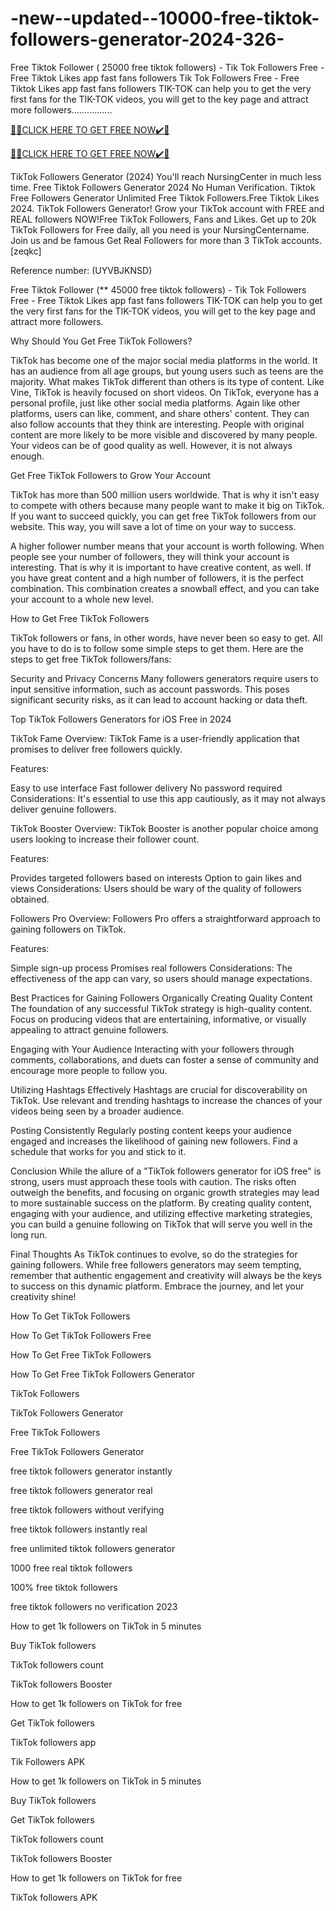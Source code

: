 # -new--updated--10000-free-tiktok-followers-generator-2024-326-
Free Tiktok Follower ( 25000 free tiktok followers) - Tik Tok Followers Free - Free Tiktok Likes app fast fans followers Tik Tok Followers Free - Free Tiktok Likes app fast fans followers TIK-TOK can help you to get the very first fans for the TIK-TOK videos, you will get to the key page and attract more followers................

[🎁🎁CLICK HERE TO GET FREE NOW✔️🎁](https://www.footlogix.com/Footlogix/media/Before-and-After/allgiftrafisarkar.html)

[🎁🎁CLICK HERE TO GET FREE NOW✔️🎁](https://www.footlogix.com/Footlogix/media/Before-and-After/allgiftrafisarkar.html)


TikTok Followers Generator (2024) You'll reach NursingCenter in much less time. Free Tiktok Followers Generator 2024 No Human Verification. Tiktok Free Followers Generator Unlimited Free Tiktok Followers.Free Tiktok Likes 2024. TikTok Followers Generator! Grow your TikTok account with FREE and REAL followers NOW!Free TikTok Followers, Fans and Likes. Get up to 20k TikTok Followers for Free daily, all you need is your NursingCentername. Join us and be famous Get Real Followers for more than 3 TikTok accounts. [zeqkc]

Reference number: (UYVBJKNSD)

Free Tiktok Follower (** 45000 free tiktok followers) - Tik Tok Followers Free - Free Tiktok Likes app fast fans followers TIK-TOK can help you to get the very first fans for the TIK-TOK videos, you will get to the key page and attract more followers.

Why Should You Get Free TikTok Followers?

TikTok has become one of the major social media platforms in the world. It has an audience from all age groups, but young users such as teens are the majority. What makes TikTok different than others is its type of content. Like Vine, TikTok is heavily focused on short videos. On TikTok, everyone has a personal profile, just like other social media platforms. Again like other platforms, users can like, comment, and share others' content. They can also follow accounts that they think are interesting. People with original content are more likely to be more visible and discovered by many people. Your videos can be of good quality as well. However, it is not always enough.

Get Free TikTok Followers to Grow Your Account

TikTok has more than 500 million users worldwide. That is why it isn't easy to compete with others because many people want to make it big on TikTok. If you want to succeed quickly, you can get free TikTok followers from our website. This way, you will save a lot of time on your way to success.

A higher follower number means that your account is worth following. When people see your number of followers, they will think your account is interesting. That is why it is important to have creative content, as well. If you have great content and a high number of followers, it is the perfect combination. This combination creates a snowball effect, and you can take your account to a whole new level.

How to Get Free TikTok Followers

TikTok followers or fans, in other words, have never been so easy to get. All you have to do is to follow some simple steps to get them. Here are the steps to get free TikTok followers/fans:

Security and Privacy Concerns Many followers generators require users to input sensitive information, such as account passwords. This poses significant security risks, as it can lead to account hacking or data theft.

Top TikTok Followers Generators for iOS Free in 2024

TikTok Fame Overview: TikTok Fame is a user-friendly application that promises to deliver free followers quickly.

Features:

Easy to use interface Fast follower delivery No password required Considerations: It's essential to use this app cautiously, as it may not always deliver genuine followers.

TikTok Booster Overview: TikTok Booster is another popular choice among users looking to increase their follower count.

Features:

Provides targeted followers based on interests Option to gain likes and views Considerations: Users should be wary of the quality of followers obtained.

Followers Pro Overview: Followers Pro offers a straightforward approach to gaining followers on TikTok.

Features:

Simple sign-up process Promises real followers Considerations: The effectiveness of the app can vary, so users should manage expectations.

Best Practices for Gaining Followers Organically Creating Quality Content The foundation of any successful TikTok strategy is high-quality content. Focus on producing videos that are entertaining, informative, or visually appealing to attract genuine followers.

Engaging with Your Audience Interacting with your followers through comments, collaborations, and duets can foster a sense of community and encourage more people to follow you.

Utilizing Hashtags Effectively Hashtags are crucial for discoverability on TikTok. Use relevant and trending hashtags to increase the chances of your videos being seen by a broader audience.

Posting Consistently Regularly posting content keeps your audience engaged and increases the likelihood of gaining new followers. Find a schedule that works for you and stick to it.

Conclusion While the allure of a "TikTok followers generator for iOS free" is strong, users must approach these tools with caution. The risks often outweigh the benefits, and focusing on organic growth strategies may lead to more sustainable success on the platform. By creating quality content, engaging with your audience, and utilizing effective marketing strategies, you can build a genuine following on TikTok that will serve you well in the long run.

Final Thoughts As TikTok continues to evolve, so do the strategies for gaining followers. While free followers generators may seem tempting, remember that authentic engagement and creativity will always be the keys to success on this dynamic platform. Embrace the journey, and let your creativity shine!

How To Get TikTok Followers

How To Get TikTok Followers Free

How To Get Free TikTok Followers

How To Get Free TikTok Followers Generator

TikTok Followers

TikTok Followers Generator

Free TikTok Followers

Free TikTok Followers Generator

free tiktok followers generator instantly

free tiktok followers generator real

free tiktok followers without verifying

free tiktok followers instantly real

free unlimited tiktok followers generator

1000 free real tiktok followers

100% free tiktok followers

free tiktok followers no verification 2023

How to get 1k followers on TikTok in 5 minutes

Buy TikTok followers

TikTok followers count

TikTok followers Booster

How to get 1k followers on TikTok for free

Get TikTok followers

TikTok followers app

Tik Followers APK

How to get 1k followers on TikTok in 5 minutes

Buy TikTok followers

Get TikTok followers

TikTok followers count

TikTok followers Booster

How to get 1k followers on TikTok for free

TikTok followers APK
